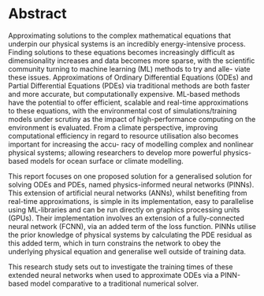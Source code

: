 # Abstract
Approximating solutions to the complex mathematical equations that underpin our physical
systems is an incredibly energy-intensive process. Finding solutions to these equations
becomes increasingly difficult as dimensionality increases and data becomes more sparse,
with the scientific community turning to machine learning (ML) methods to try and alle-
viate these issues. Approximations of Ordinary Differential Equations (ODEs) and Partial
Differential Equations (PDEs) via traditional methods are both faster and more accurate,
but computationally expensive. ML-based methods have the potential to offer efficient,
scalable and real-time approximations to these equations, with the environmental cost of
simulations/training models under scrutiny as the impact of high-performance computing
on the environment is evaluated. From a climate perspective, improving computational
efficiency in regard to resource utilisation also becomes important for increasing the accu-
racy of modelling complex and nonlinear physical systems; allowing researchers to develop
more powerful physics-based models for ocean surface or climate modelling.

This report focuses on one proposed solution for a generalised solution for solving ODEs
and PDEs, named physics-informed neural networks (PINNs). This extension of artificial
neural networks (ANNs), whilst benefiting from real-time approximations, is simple in its
implementation, easy to parallelise using ML-libraries and can be run directly on graphics
processing units (GPUs). Their implementation involves an extension of a fully-connected
neural network (FCNN), via an added term of the loss function. PINNs utilise the prior
knowledge of physical systems by calculating the PDE residual as this added term, which
in turn constrains the network to obey the underlying physical equation and generalise
well outside of training data.

This research study sets out to investigate the training times of these extended neural
networks when used to approximate ODEs via a PINN-based model comparative to a
traditional numerical solver.
